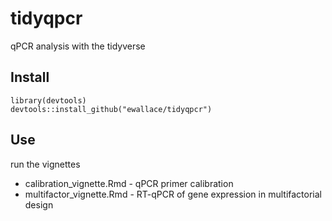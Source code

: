 # tidyqpcr
qPCR analysis with the tidyverse

## Install

```
library(devtools)
devtools::install_github("ewallace/tidyqpcr")
```

## Use
run the vignettes

* calibration_vignette.Rmd - qPCR primer calibration
* multifactor_vignette.Rmd - RT-qPCR of gene expression in multifactorial design
